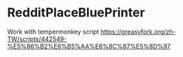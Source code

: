 # RedditPlaceBluePrinter
Work with tempermonkey script https://greasyfork.org/zh-TW/scripts/442549-%E5%86%B2%E6%B5%AA%E6%8C%87%E5%8D%97
